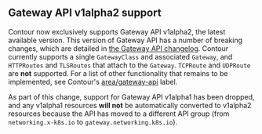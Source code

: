 ## Gateway API v1alpha2 support

Contour now exclusively supports Gateway API v1alpha2, the latest available version.
This version of Gateway API has a number of breaking changes, which are detailed in [the Gateway API changelog](https://github.com/kubernetes-sigs/gateway-api/blob/master/CHANGELOG.md).
Contour currently supports a single `GatewayClass` and associated `Gateway`, and `HTTPRoutes` and `TLSRoutes` that attach to the `Gateway`. `TCPRoute` and `UDPRoute` are **not** supported.
For a list of other functionality that remains to be implemented, see Contour's [area/gateway-api](https://github.com/projectcontour/contour/labels/area%2Fgateway-api) label.

As part of this change, support for Gateway API v1alpha1 has been dropped, and any v1alpha1 resources **will not** be automatically converted to v1alpha2 resources because the API has moved to a different API group (from `networking.x-k8s.io` to `gateway.networking.k8s.io`).

